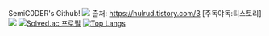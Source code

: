 SemiC0DER's Github!
<img src="https://capsule-render.vercel.app/api?type=모양&color=색상코드&height=높이&section=header&text=텍스트&fontSize=텍스트크기" />
출처: https://hulrud.tistory.com/3 [주독야독:티스토리]
![](https://img.shields.io/badge/Python-14354C?style=for-the-badge&logo=python&logoColor=white)
[![Solved.ac
프로필](http://mazassumnida.wtf/api/v2/generate_badge?boj=vediac2000)](https://solved.ac/vediac2000)
[![Top Langs](https://github-readme-stats.vercel.app/api/top-langs/?username=yohan050605)](https://github.com/anuraghazra/github-readme-stats)
